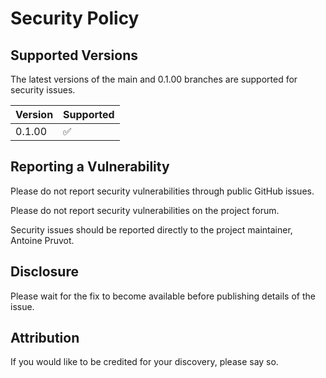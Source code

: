 # Security Policy

## Supported Versions

The latest versions of the main and 0.1.00 branches are supported for security issues.

| Version | Supported          |
| ------- | ------------------ |
| 0.1.00  | :white_check_mark: |

## Reporting a Vulnerability

Please do not report security vulnerabilities through public GitHub issues.

Please do not report security vulnerabilities on the project forum.

Security issues should be reported directly to the project maintainer, Antoine Pruvot.

## Disclosure
Please wait for the fix to become available before publishing details of the issue.

## Attribution
If you would like to be credited for your discovery, please say so.
